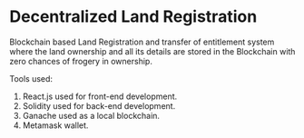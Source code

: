 # Decentralized Land Registration

Blockchain based Land Registration and transfer of entitlement system where the land ownership and all its details are stored in the Blockchain with zero chances of frogery in ownership.

Tools used:
1. React.js used for front-end development.
2. Solidity used for back-end development.
3. Ganache used as a local blockchain.
4. Metamask wallet.

